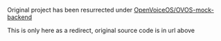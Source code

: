 Original project has been resurrected under [OpenVoiceOS/OVOS-mock-backend](https://github.com/OpenVoiceOS/OVOS-mock-backend)

This is only here as a redirect, original source code is in url above